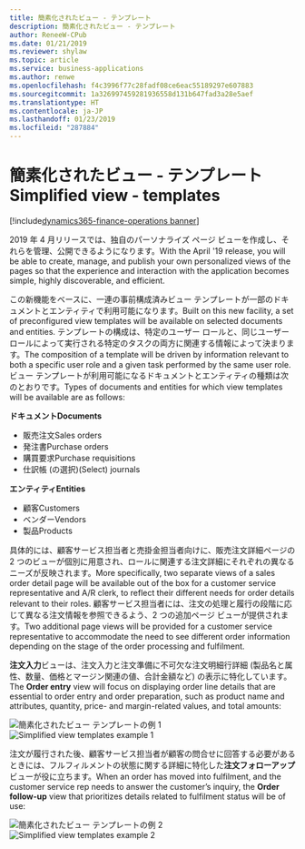 ```yaml
---
title: 簡素化されたビュー - テンプレート
description: 簡素化されたビュー - テンプレート
author: ReneeW-CPub
ms.date: 01/21/2019
ms.reviewer: shylaw
ms.topic: article
ms.service: business-applications
ms.author: renwe
ms.openlocfilehash: f4c3996f77c28fadf08ce6eac55189297e607883
ms.sourcegitcommit: 1a326997459281936558d131b647fad3a28e5aef
ms.translationtype: HT
ms.contentlocale: ja-JP
ms.lasthandoff: 01/23/2019
ms.locfileid: "287884"
---
```

#  <a name="simplified-view---templates"></a><span data-ttu-id="95c04-103">簡素化されたビュー - テンプレート</span><span class="sxs-lookup"><span data-stu-id="95c04-103">Simplified view - templates</span></span> 
[!include[dynamics365-finance-operations banner](../includes/dynamics365-finance-operations.md)]



<span data-ttu-id="95c04-104">2019 年 4 月リリースでは、独自のパーソナライズ ページ ビューを作成し、それらを管理、公開できるようになります。</span><span class="sxs-lookup"><span data-stu-id="95c04-104">With the April '19 release, you will be able to create, manage, and publish your own personalized views of the pages so that the experience and interaction with the application becomes simple, highly discoverable, and efficient.</span></span>

<span data-ttu-id="95c04-105">この新機能をベースに、一連の事前構成済みビュー テンプレートが一部のドキュメントとエンティティで利用可能になります。</span><span class="sxs-lookup"><span data-stu-id="95c04-105">Built on this new facility, a set of preconfigured view templates will be available on selected documents and entities.</span></span> <span data-ttu-id="95c04-106">テンプレートの構成は、特定のユーザー ロールと、同じユーザー ロールによって実行される特定のタスクの両方に関連する情報によって決まります。</span><span class="sxs-lookup"><span data-stu-id="95c04-106">The composition of a template will be driven by information relevant to both a specific user role and a given task performed by the same user role.</span></span> <span data-ttu-id="95c04-107">ビュー テンプレートが利用可能になるドキュメントとエンティティの種類は次のとおりです。</span><span class="sxs-lookup"><span data-stu-id="95c04-107">Types of documents and entities for which view templates will be available are as follows:</span></span>

<span data-ttu-id="95c04-108">**ドキュメント**</span><span class="sxs-lookup"><span data-stu-id="95c04-108">**Documents**</span></span>

- <span data-ttu-id="95c04-109">販売注文</span><span class="sxs-lookup"><span data-stu-id="95c04-109">Sales orders</span></span>
- <span data-ttu-id="95c04-110">発注書</span><span class="sxs-lookup"><span data-stu-id="95c04-110">Purchase orders</span></span>
- <span data-ttu-id="95c04-111">購買要求</span><span class="sxs-lookup"><span data-stu-id="95c04-111">Purchase requisitions</span></span>
- <span data-ttu-id="95c04-112">仕訳帳 (の選択)</span><span class="sxs-lookup"><span data-stu-id="95c04-112">(Select) journals</span></span>

<span data-ttu-id="95c04-113">**エンティティ**</span><span class="sxs-lookup"><span data-stu-id="95c04-113">**Entities**</span></span>

- <span data-ttu-id="95c04-114">顧客</span><span class="sxs-lookup"><span data-stu-id="95c04-114">Customers</span></span>
- <span data-ttu-id="95c04-115">ベンダー</span><span class="sxs-lookup"><span data-stu-id="95c04-115">Vendors</span></span>
- <span data-ttu-id="95c04-116">製品</span><span class="sxs-lookup"><span data-stu-id="95c04-116">Products</span></span>

<span data-ttu-id="95c04-117">具体的には、顧客サービス担当者と売掛金担当者向けに、販売注文詳細ページの 2 つのビューが個別に用意され、ロールに関連する注文詳細にそれぞれの異なるニーズが反映されます。</span><span class="sxs-lookup"><span data-stu-id="95c04-117">More specifically, two separate views of a sales order detail page will be available out of the box for a customer service representative and A/R clerk, to reflect their different needs for order details relevant to their roles.</span></span> <span data-ttu-id="95c04-118">顧客サービス担当者には、注文の処理と履行の段階に応じて異なる注文情報を参照できるよう、2 つの追加ページ ビューが提供されます。</span><span class="sxs-lookup"><span data-stu-id="95c04-118">Two additional page views will be provided for a customer service representative to accommodate the need to see different order information depending on the stage of the order processing and fulfilment.</span></span>

<span data-ttu-id="95c04-119">**注文入力**ビューは、注文入力と注文準備に不可欠な注文明細行詳細 (製品名と属性、数量、価格とマージン関連の値、合計金額など) の表示に特化しています。</span><span class="sxs-lookup"><span data-stu-id="95c04-119">The **Order entry** view will focus on displaying order line details that are essential to order entry and order preparation, such as product name and attributes, quantity, price- and margin-related values, and total amounts:</span></span>

<span data-ttu-id="95c04-120">![簡素化されたビュー テンプレートの例 1](media/simplified-view-templates-1.png "簡素化されたビュー テンプレートの例 1")</span><span class="sxs-lookup"><span data-stu-id="95c04-120">![Simplified view templates example 1](media/simplified-view-templates-1.png "Simplified view templates example 1")</span></span>

<span data-ttu-id="95c04-121">注文が履行された後、顧客サービス担当者が顧客の問合せに回答する必要があるときには、フルフィルメントの状態に関する詳細に特化した**注文フォローアップ** ビューが役に立ちます。</span><span class="sxs-lookup"><span data-stu-id="95c04-121">When an order has moved into fulfilment, and the customer service rep needs to answer the customer’s inquiry, the **Order follow-up** view that prioritizes details related to fulfilment status will be of use:</span></span>

<span data-ttu-id="95c04-122">![簡素化されたビュー テンプレートの例 2](media/simplified-view-templates-2.png "簡素化されたビュー テンプレートの例 2")</span><span class="sxs-lookup"><span data-stu-id="95c04-122">![Simplified view templates example 2](media/simplified-view-templates-2.png "Simplified view templates example 2")</span></span>

